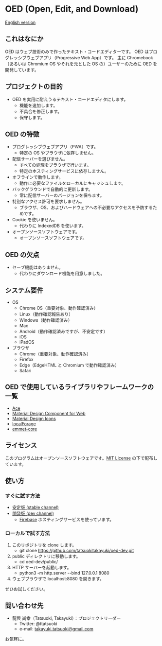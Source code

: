 # OED (Open, Edit, and Download)

[English version](https://github.com/tatsuokitakayuki/oed-dev/blob/master/README.md)

## これはなにか

OED はウェブ技術のみで作ったテキスト・コードエディターです。
OED はプログレッシブウェブアプリ（Progressive Web App）です。
主に Chromebook（あるいは Chromium OS やそれを元とした OS の）ユーザーのために OED を開発しています。

## プロジェクトの目的

- OED を実用に耐えうるテキスト・コードエディタにします。
    - 機能を追加します。
    - 不具合を修正します。
    - 保守します。

## OED の特徴

- プログレッシブウェブアプリ（PWA）です。
    - 特定の OS やブラウザに依存しません。
- 配信サーバーを選びません。
    - すべての処理をブラウザで行います。
    - 特定のホスティングサービスに依存しません。
- オフラインで動作します。
    - 動作に必要なファイルをローカルにキャッシュします。
- バックグラウンドで自動的に更新します。
    - 常に配信サーバーのバージョンを保ちます。
- 特別なアクセス許可を要求しません。
    - ブラウザ、OS、およびハードウェアへの不必要なアクセスを予防するためです。
- Cookie を使いません。
    - 代わりに IndexedDB を使います。
- オープンソースソフトウェアです。
    - オープンソースソフトウェアです。

## OED の欠点

- セーブ機能はありません。
    - 代わりにダウンロード機能を用意しました。

## システム要件

- OS
    - Chrome OS（重要対象、動作確認済み）
    - Linux（動作確認報告あり）
    - Windows（動作確認済み）
    - Mac
    - Android（動作確認済みですが、不安定です）
    - iOS
    - iPadOS
- ブラウザ
    - Chrome（重要対象、動作確認済み）
    - Firefox
    - Edge（EdgeHTML と Chromium で動作確認済み）
    - Safari

## OED で使用しているライブラリやフレームワークの一覧

* [Ace](https://ace.c9.io/)
* [Material Design Component for Web](https://material.io/develop/web/)
* [Material Design Icons](https://google.github.io/material-design-icons/)
* [localForage](https://localforage.github.io/localForage/)
* [emmet-core](https://github.com/cloud9ide/emmet-core)

## ライセンス

このプログラムはオープンソースソフトウェアです。[MIT License](https://github.com/tatsuokitakayuki/oed-dev/blob/master/LICENSE) の下で配布しています。

## 使い方

### すぐに試す方法

- [安定版 (stable channel)](https://oed-stable.web.app/)
- [開発版 (dev channel)](https://oed-dev.web.app/)
    - [Firebase](https://firebase.google.com/) ホスティングサービスを使っています。

### ローカルで試す方法

1. このリポジトリを clone します。
    - git clone https://github.com/tatsuokitakayuki/oed-dev.git
2. public ディレクトリに移動します。
    - cd oed-dev/public/
3. HTTP サーバーを起動します。
    - python3 -m http.server --bind 127.0.0.1 8080
4. ウェブブラウザで localhost:8080 を開きます。

ぜひお試しください。

## 問い合わせ先

* 龍興 尚幸（Tatsuoki, Takayuki）：プロジェクトリーダー
    - Twitter: @ttatsuoki
    - e-mail: takayuki.tatsuoki@gmail.com

お気軽に。

